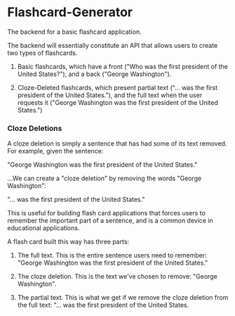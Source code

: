 # Flashcard-Generator

The backend for a basic flashcard application.

The backend will essentially constitute an API that allows users to create two types of flashcards.

1. Basic flashcards, which have a front ("Who was the first president of the United States?"), and a back ("George Washington").

2. Cloze-Deleted flashcards, which present partial text ("... was the first president of the United States."), and the full text when the user requests it ("George Washington was the first president of the United States.")


### Cloze Deletions

A cloze deletion is simply a sentence that has had some of its text removed. For example, given the sentence:

"George Washington was the first president of the United States."

...We can create a "cloze deletion" by removing the words "George Washington":

"... was the first president of the United States."

This is useful for building flash card applications that forces users to remember the important part of a sentence, and is a common device in educational applications.

A flash card built this way has three parts:

1. The full text. This is the entire sentence users need to remember: "George Washington was the first president of the United States."

2. The cloze deletion. This is the text we've chosen to remove: "George Washington".

3. The partial text. This is what we get if we remove the cloze deletion from the full text: "... was the first president of the United States.

